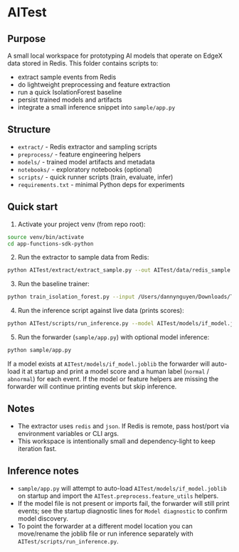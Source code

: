 AITest
======

Purpose
-------
A small local workspace for prototyping AI models that operate on EdgeX data stored in Redis. This folder contains scripts to:

- extract sample events from Redis
- do lightweight preprocessing and feature extraction
- run a quick IsolationForest baseline
- persist trained models and artifacts
- integrate a small inference snippet into `sample/app.py`

Structure
---------
- `extract/` - Redis extractor and sampling scripts
- `preprocess/` - feature engineering helpers
- `models/` - trained model artifacts and metadata
- `notebooks/` - exploratory notebooks (optional)
- `scripts/` - quick runner scripts (train, evaluate, infer)
- `requirements.txt` - minimal Python deps for experiments

Quick start
-----------
1. Activate your project venv (from repo root):

```bash
source venv/bin/activate
cd app-functions-sdk-python
```

2. Run the extractor to sample data from Redis:

```bash
python AITest/extract/extract_sample.py --out AITest/data/redis_sample.jsonl --count 1000
```

3. Run the baseline trainer:

```bash
python train_isolation_forest.py --input /Users/dannynguyen/Downloads/TestEdgeX/app-functions-sdk-python/AITest/data/redis_sample.jsonl --out /Users/dannynguyen/Downloads/TestEdgeX/app-functions-sdk-python/AITest/models/if_model.joblib
```

4. Run the inference script against live data (prints scores):

```bash
python AITest/scripts/run_inference.py --model AITest/models/if_model.joblib
```

5. Run the forwarder (`sample/app.py`) with optional model inference:

```bash
python sample/app.py
```

If a model exists at `AITest/models/if_model.joblib` the forwarder will auto-load it at startup and print a model score and a human label (`normal` / `abnormal`) for each event. If the model or feature helpers are missing the forwarder will continue printing events but skip inference.

Notes
-----
- The extractor uses `redis` and `json`. If Redis is remote, pass host/port via environment variables or CLI args.
- This workspace is intentionally small and dependency-light to keep iteration fast.

Inference notes
---------------
- `sample/app.py` will attempt to auto-load `AITest/models/if_model.joblib` on startup and import the `AITest.preprocess.feature_utils` helpers.
- If the model file is not present or imports fail, the forwarder will still print events; see the startup diagnostic lines for `Model diagnostic` to confirm model discovery.
- To point the forwarder at a different model location you can move/rename the joblib file or run inference separately with `AITest/scripts/run_inference.py`.
